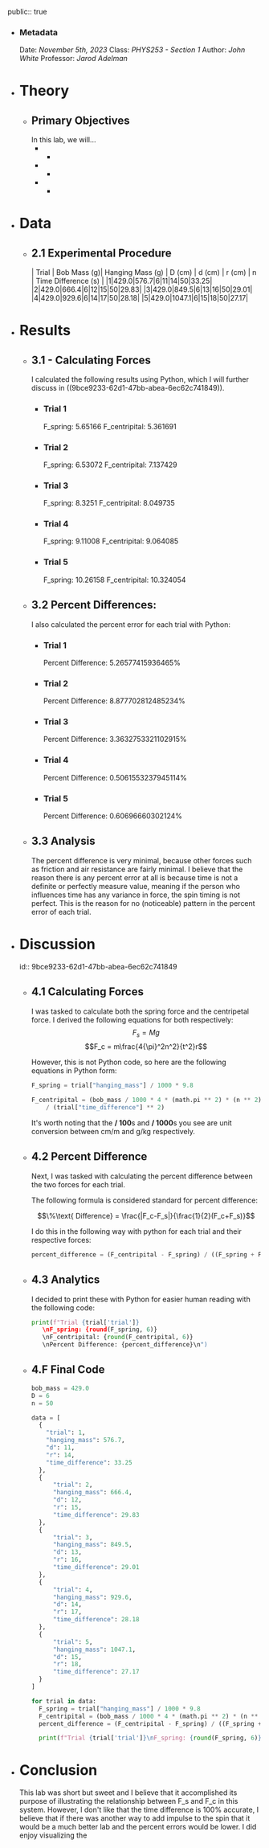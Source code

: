 public:: true

- ### Metadata
  Date: *November 5th, 2023*
  Class: *PHYS253 - Section 1*
  Author: *John White*
  Professor: *Jarod Adelman*
- # Theory
	- ## Primary Objectives
	  In this lab, we will...
	  * -
	  * -
	  * -
- # Data
	- ## 2.1 Experimental Procedure
	  | Trial | Bob Mass (g)| Hanging Mass (g) | D (cm) | d (cm) | r (cm) | n | Time Difference (s) |
	  |1|429.0|576.7|6|11|14|50|33.25|
	  |2|429.0|666.4|6|12|15|50|29.83|
	  |3|429.0|849.5|6|13|16|50|29.01|
	  |4|429.0|929.6|6|14|17|50|28.18|
	  |5|429.0|1047.1|6|15|18|50|27.17|
- # Results
	- ## 3.1 - Calculating Forces
	  I calculated the following results using Python, which I will further discuss in ((9bce9233-62d1-47bb-abea-6ec62c741849)).
		- ### Trial 1
		  F_spring: 5.65166 
		  F_centripital: 5.361691
		- ### Trial 2
		  F_spring: 6.53072 
		  F_centripital: 7.137429
		- ### Trial 3
		  F_spring: 8.3251 
		  F_centripital: 8.049735
		- ### Trial 4
		  F_spring: 9.11008 
		  F_centripital: 9.064085
		- ### Trial 5
		  F_spring: 10.26158 
		  F_centripital: 10.324054
	- ## 3.2 Percent Differences:
	  I also calculated the percent error for each trial with Python:
		- ### Trial 1
		  Percent Difference: 5.26577415936465%
		- ### Trial 2
		  Percent Difference: 8.877702812485234%
		- ### Trial 3
		  Percent Difference: 3.3632753321102915%
		- ### Trial 4
		  Percent Difference: 0.5061553237945114%
		- ### Trial 5
		  Percent Difference: 0.60696660302124%
	- ## 3.3 Analysis
	  The percent difference is very minimal, because other forces such as friction and air resistance are fairly minimal. I believe that the reason there is any percent error at all is because time is not a definite or perfectly measure value, meaning if the person who influences time has any variance in force, the spin timing is not perfect. This is the reason for no (noticeable) pattern in the percent error of each trial.
- # Discussion
  id:: 9bce9233-62d1-47bb-abea-6ec62c741849
	- ## 4.1 Calculating Forces
	  I was tasked to calculate both the spring force and the centripetal force. I derived the following equations for both respectively:
	  $$F_s = Mg$$
	  $$F_c = m\frac{4{\pi}^2n^2}{t^2}r$$
	  
	  However, this is not Python code, so here are the following equations in Python form:
	  ```python
	  F_spring = trial["hanging_mass"] / 1000 * 9.8
	  ```
	  ```python
	  F_centripital = (bob_mass / 1000 * 4 * (math.pi ** 2) * (n ** 2) * trial["r"] / 100 ) 
	      / (trial["time_difference"] ** 2)
	  ```
	  It's worth noting that the **/ 100**s and **/ 1000**s you see are unit conversion between cm/m and g/kg respectively.
	- ## 4.2 Percent Difference
	  Next, I was tasked with calculating the percent difference between the two forces for each trial.
	  
	  The following formula is considered standard for percent difference:
	  
	  $$\%\text{ Difference} = \frac{|F_c-F_s|}{\frac{1}{2}(F_c+F_s)}$$
	  
	  I do this in the following way with python for each trial and their respective forces:
	  
	  ```python
	  percent_difference = (F_centripital - F_spring) / ((F_spring + F_centripital ) / 2) * 100
	  ```
	- ## 4.3 Analytics
	  I decided to print these with Python for easier human reading with the following code:
	  ```python
	  print(f"Trial {trial['trial']}
	     \nF_spring: {round(F_spring, 6)}
	     \nF_centripital: {round(F_centripital, 6)}
	     \nPercent Difference: {percent_difference}\n")
	  ```
	- ## 4.F Final Code
	  ```python
	  bob_mass = 429.0
	  D = 6
	  n = 50
	  
	  data = [
	  	{
	      "trial": 1,
	      "hanging_mass": 576.7,
	      "d": 11,
	      "r": 14,
	      "time_difference": 33.25
	  	}, 
	  	{
	  		"trial": 2,
	  		"hanging_mass": 666.4,
	  		"d": 12,
	  		"r": 15,
	  		"time_difference": 29.83
	  	}, 
	  	{
	  		"trial": 3,
	  		"hanging_mass": 849.5,
	  		"d": 13,
	  		"r": 16,
	  		"time_difference": 29.01
	  	}, 
	  	{
	  		"trial": 4,
	  		"hanging_mass": 929.6,
	  		"d": 14,
	  		"r": 17,
	  		"time_difference": 28.18
	  	}, 
	  	{
	  		"trial": 5,
	  		"hanging_mass": 1047.1,
	  		"d": 15,
	  		"r": 18,
	  		"time_difference": 27.17
	  	}
	  ]
	  
	  for trial in data:
	  	F_spring = trial["hanging_mass"] / 1000 * 9.8
	  	F_centripital = (bob_mass / 1000 * 4 * (math.pi ** 2) * (n ** 2) * trial["r"] / 100 ) / (trial["time_difference"] ** 2)
	  	percent_difference = (F_centripital - F_spring) / ((F_spring + F_centripital ) / 2) * 100
	  
	  	print(f"Trial {trial['trial']}\nF_spring: {round(F_spring, 6)} \nF_centripital: {round(F_centripital, 6)}\nPercent Difference: {percent_difference}\n")
	  ```
- # Conclusion
  This lab was short but sweet and I believe that it accomplished its purpose of illustrating the relationship between F_s and F_c in this system. However, I don't like that the time difference is 100% accurate, I believe that if there was another way to add impulse to the spin that it would be a much better lab and the percent errors would be lower. I did enjoy visualizing the